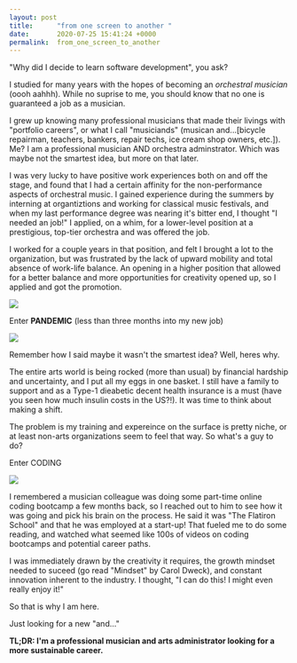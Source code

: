 ```yaml
---
layout: post
title:      "from one screen to another "
date:       2020-07-25 15:41:24 +0000
permalink:  from_one_screen_to_another
---
```



"Why did I decide to learn software development", you ask? 

I studied for many years with the hopes of becoming an *orchestral musician* (oooh aahhh). While no suprise to me, you should know that no one is guaranteed a job as a musician. 

I grew up knowing many professional musicians that made their livings with "portfolio careers", or what I call "musiciands" (musican and...[bicycle repairman, teachers, bankers, repair techs, ice cream shop owners, etc.]). Me? I am a professional musician AND orchestra adminstrator. Which was maybe not the smartest idea, but more on that later. 

I was very lucky to have positive work experiences both on and off the stage, and found that I had a certain affinity for the non-performance aspects of orchestral music. I gained experience during the summers by interning at organtiztions and working for classical music festivals, and when my last performance degree was nearing it's bitter end, I thought "I needed an job!" I applied, on a whim, for a lower-level position at a prestigious, top-tier orchestra and was offered the job.

I worked for a couple years in that position, and felt I brought a lot to the organization, but was frustrated by the lack of upward mobility and total absence of work-life balance. An opening in a higher position that allowed for a better balance and more opportunities for creativity opened up, so I applied and got the promotion. 

![](https://media.tenor.com/images/53adff59427f93d46723d7cde8bdbe4f/tenor.gif)

Enter **PANDEMIC** (less than three months into my new job)

![](https://i.gifer.com/4A9R.gif)

Remember how I said maybe it wasn't the smartest idea? Well, heres why. 

The entire arts world is being rocked (more than usual) by financial hardship and uncertainty, and I put all my eggs in one basket. I still have a family to support and as a Type-1 dieabetic decent health insurance is a must (have you seen how much insulin costs in the US?!). It was time to think about making a shift.

The problem is my training and expereince on the surface is pretty niche, or at least non-arts organizations seem to feel that way. So what's a guy to do? 

Enter CODING

![](https://media.giphy.com/media/Xd7GsjgDjUSEw9padI/giphy.gif)

I remembered a musician colleague was doing some part-time online coding bootcamp a few months back, so I reached out to him to see how it was going and pick his brain on the process. He said it was "The Flatiron School" and that he was employed at a start-up! That fueled me to do some reading, and watched what seemed like 100s of videos on coding bootcamps and potential career paths. 

I was immediately drawn by the creativity it requires, the growth mindset needed to suceed (go read "Mindset" by Carol Dweck), and constant innovation inherent to the industry. I thought, "I can do this! I might even really enjoy it!"

So that is why I am here.

Just looking for a new "and..."

**TL;DR: I'm a professional musician and arts administrator looking for a more sustainable career.**



